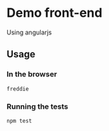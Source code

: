 # Demo front-end

Using angularjs

## Usage

### In the browser

    freddie

### Running the tests

    npm test

